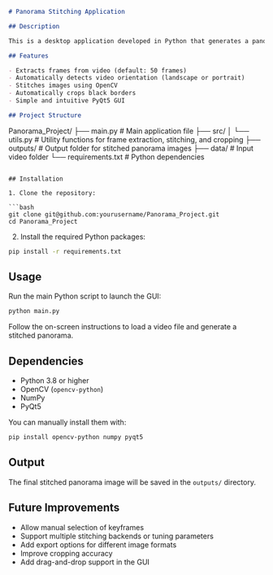 ```markdown
# Panorama Stitching Application

## Description

This is a desktop application developed in Python that generates a panoramic image from a video file. It extracts multiple frames from the video, stitches them together using OpenCV's stitching algorithm, removes unnecessary black borders, and presents a simple graphical user interface built with PyQt5.

## Features

- Extracts frames from video (default: 50 frames)
- Automatically detects video orientation (landscape or portrait)
- Stitches images using OpenCV
- Automatically crops black borders
- Simple and intuitive PyQt5 GUI

## Project Structure

```

Panorama\_Project/
├── main.py                  # Main application file
├── src/
│   └── utils.py             # Utility functions for frame extraction, stitching, and cropping
├── outputs/                 # Output folder for stitched panorama images
├── data/                    # Input video folder
└── requirements.txt         # Python dependencies

````

## Installation

1. Clone the repository:

```bash
git clone git@github.com:yourusername/Panorama_Project.git
cd Panorama_Project
````

2. Install the required Python packages:

```bash
pip install -r requirements.txt
```

## Usage

Run the main Python script to launch the GUI:

```bash
python main.py
```

Follow the on-screen instructions to load a video file and generate a stitched panorama.

## Dependencies

* Python 3.8 or higher
* OpenCV (`opencv-python`)
* NumPy
* PyQt5

You can manually install them with:

```bash
pip install opencv-python numpy pyqt5
```

## Output

The final stitched panorama image will be saved in the `outputs/` directory.

## Future Improvements

* Allow manual selection of keyframes
* Support multiple stitching backends or tuning parameters
* Add export options for different image formats
* Improve cropping accuracy
* Add drag-and-drop support in the GUI
